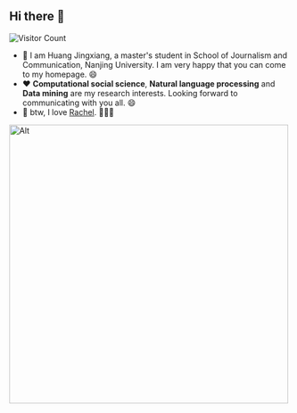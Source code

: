 ## Hi there 👋
![Visitor Count](https://profile-counter.glitch.me/Huang-Jingxiang/count.svg)


- :purple_heart: I am Huang Jingxiang, a master's student in School of Journalism and Communication, Nanjing University. I am very happy that you can come to my homepage. :smile:
- :heart: **Computational social science**, **Natural language processing** and **Data mining** are my research interests. Looking forward to communicating with you all. :smile:
- :blue_heart: btw, I love [Rachel](https://weibo.com/u/2266537042). :rose::rose::rose:
<img src="https://github.com/user-attachments/assets/b5ddc87e-a39c-42d0-9bb6-bfd71d50e9cc" alt="Alt" width=auto height="500">

<!--
**Huang-Jingxiang/Huang-Jingxiang** is a ✨ _special_ ✨ repository because its `README.md` (this file) appears on your GitHub profile.

Here are some ideas to get you started:

- 🔭 I’m currently working on ...
- 🌱 I’m currently learning ...
- 👯 I’m looking to collaborate on ...
- 🤔 I’m looking for help with ...
- 💬 Ask me about ...
- 📫 How to reach me: ...
- 😄 Pronouns: ...
- ⚡ Fun fact: ...
-->
